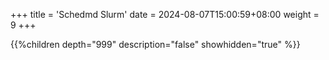 +++
title = 'Schedmd Slurm'
date = 2024-08-07T15:00:59+08:00
weight = 9
+++


{{%children depth="999" description="false" showhidden="true" %}}